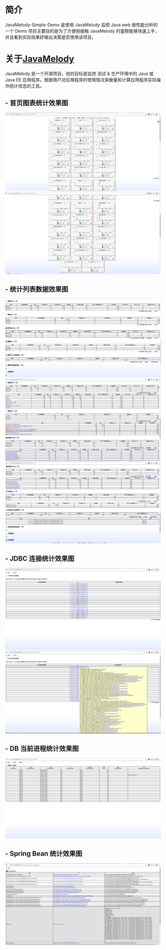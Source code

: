 # 简介
JavaMelody-Simple-Demo 是使用 JavaMelody 监控 Java web 做性能分析的一个 Demo 项目主要目的是为了方便刚接触 JavaMelody 的童鞋能够快速上手，并且看到实际效果好做出决策是否使用该项目。
 
 # 关于[JavaMelody](#https://github.com/javamelody/javamelody/wiki)  
 JavaMelody 是一个开源项目，他的目标是监控 测试 & 生产环境中的 Java 或 Java EE 应用程序。根据用户对应用程序的使用情况来衡量和计算应用程序实际操作统计信息的工具。
 
 ## - 首页图表统计效果图
![首页图表统计](https://github.com/alertisme/JavaMelody-Simple-Demo/blob/master/src/main/webapp/static/imgs/main-chart.png "首页图表统计")
![首页图表统计](https://github.com/alertisme/JavaMelody-Simple-Demo/blob/master/src/main/webapp/static/imgs/main-chart2.png "首页图表统计")

 ## - 统计列表数据效果图
![统计列表数据效果图](https://github.com/alertisme/JavaMelody-Simple-Demo/blob/master/src/main/webapp/static/imgs/main-list.png "统计列表数据效果图")
![统计列表数据效果图-详情](https://github.com/alertisme/JavaMelody-Simple-Demo/blob/master/src/main/webapp/static/imgs/main-list-info.png "统计列表数据效果图")
![统计列表数据效果图-详情-2](https://github.com/alertisme/JavaMelody-Simple-Demo/blob/master/src/main/webapp/static/imgs/main-list-info2.png "统计列表数据效果图")

## - JDBC 连接统计效果图
![JDBC 连接统计效果图](https://github.com/alertisme/JavaMelody-Simple-Demo/blob/master/src/main/webapp/static/imgs/jdbc.png "JDBC 连接统计效果图")
![JDBC 连接统计效果图 info](https://github.com/alertisme/JavaMelody-Simple-Demo/blob/master/src/main/webapp/static/imgs/jdbc2.png "JDBC 连接统计效果图 info")

## - DB 当前进程统计效果图
![DB 当前进程统计效果图](https://github.com/alertisme/JavaMelody-Simple-Demo/blob/master/src/main/webapp/static/imgs/db.png "DB 当前进程统计效果图")

## - Spring Bean 统计效果图 
![Spring Bean 统计效果图](https://github.com/alertisme/JavaMelody-Simple-Demo/blob/master/src/main/webapp/static/imgs/bean.png "Spring Bean 统计效果图")




